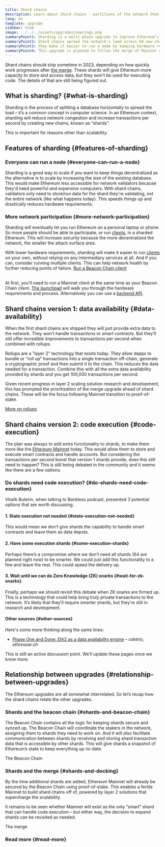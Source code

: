 ```yaml
---
title: Shard chains
description: Learn about shard chains - partitions of the network that give Ethereum more transaction capacity and make it easier to run.
lang: en
template: upgrade
sidebar: true
image: ../../../assets/upgrades/newrings.png
summaryPoint1: Sharding is a multi-phase upgrade to improve Ethereum’s scalability and capacity.
summaryPoint2: Shard chains spread the network's load across 64 new chains.
summaryPoint3: They make it easier to run a node by keeping hardware requirements low.
summaryPoint4: This upgrade is planned to follow the merge of Mainnet with the Beacon Chain.
---
```


<UpgradeStatus dateKey="page-upgrades-shards-date">
    Shard chains should ship sometime in 2023, depending on how quickly work progresses after <a href="/upgrades/merge/">the merge</a>. These shards will give Ethereum more capacity to store and access data, but they won’t be used for executing code. The details of that are still being figured out.
</UpgradeStatus>

## What is sharding? {#what-is-sharding}

Sharding is the process of splitting a database horizontally to spread the load – it’s a common concept in computer science. In an Ethereum context, sharding will reduce network congestion and increase transactions per second by creating new chains, known as “shards”.

This is important for reasons other than scalability.

## Features of sharding {#features-of-sharding}

### Everyone can run a node {#everyone-can-run-a-node}

Sharding is a good way to scale if you want to keep things decentralized as the alternative is to scale by increasing the size of the existing database. This would make Ethereum less accessible for network validators because they'd need powerful and expensive computers. With shard chains, validators only need to store/run data for the shard they're validating, not the entire network (like what happens today). This speeds things up and drastically reduces hardware requirements.

### More network participation {#more-network-participation}

Sharding will eventually let you run Ethereum on a personal laptop or phone. So more people should be able to participate, or run [clients](/developers/docs/nodes-and-clients/), in a sharded Ethereum. This will increase security because the more decentralized the network, the smaller the attack surface area.

With lower hardware requirements, sharding will make it easier to run [clients](/developers/docs/nodes-and-clients/) on your own, without relying on any intermediary services at all. And if you can, consider running multiple clients. This can help network health by further reducing points of failure. [Run a Beacon Chain client](/upgrades/get-involved/)

<br />

<InfoBanner isWarning={true}>
  At first, you'll need to run a Mainnet client at the same time as your Beacon Chain client. <a href="https://launchpad.ethereum.org" target="_blank">The launchpad</a> will walk you through the hardware requirements and process. Alternatively you can use a <a href="/developers/docs/apis/backend/#available-libraries">backend API</a>.
</InfoBanner>

## Shard chains version 1: data availability {#data-availability}

When the first shard chains are shipped they will just provide extra data to the network. They won’t handle transactions or smart contracts. But they’ll still offer incredible improvements to transactions per second when combined with rollups.

Rollups are a "layer 2" technology that exists today. They allow dapps to bundle or “roll up” transactions into a single transaction off-chain, generate a cryptographic proof and then submit it to the chain. This reduces the data needed for a transaction. Combine this with all the extra data availability provided by shards and you get 100,000 transactions per second.

<InfoBanner isWarning={false}>
  Given recent progress in layer 2 scaling solution research and development, this has prompted the prioritization of the merge upgrade ahead of shard chains. These will be the focus following Mainnet transition to proof-of-stake.

[More on rollups](/developers/docs/scaling/layer-2-rollups/)
</InfoBanner>

## Shard chains version 2: code execution {#code-execution}

The plan was always to add extra functionality to shards, to make them more like the [Ethereum Mainnet](/glossary/#mainnet) today. This would allow them to store and execute smart contracts and handle accounts. But considering the transactions per second boost that version 1 shards provide, does this still need to happen? This is still being debated in the community and it seems like there are a few options.

### Do shards need code execution? {#do-shards-need-code-execution}

Vitalik Buterin, when talking to Bankless podcast, presented 3 potential options that are worth discussing.

<YouTube id="-R0j5AMUSzA" start="5841" />

#### 1. State execution not needed {#state-execution-not-needed}

This would mean we don’t give shards the capability to handle smart contracts and leave them as data depots.

#### 2. Have some execution shards {#some-execution-shards}

Perhaps there’s a compromise where we don’t need all shards (64 are planned right now) to be smarter. We could just add this functionality to a few and leave the rest. This could speed the delivery up.

#### 3. Wait until we can do Zero Knowledge (ZK) snarks {#wait-for-zk-snarks}

Finally, perhaps we should revisit this debate when ZK snarks are firmed up. This is a technology that could help bring truly private transactions to the network. It’s likely that they’ll require smarter shards, but they’re still in research and development.

#### Other sources {#other-sources}

Here's some more thinking along the same lines:

- [Phase One and Done: Eth2 as a data availability engine](https://ethresear.ch/t/phase-one-and-done-eth2-as-a-data-availability-engine/5269/8) – _cdetrio, ethresear.ch_

This is still an active discussion point. We’ll update these pages once we know more.

## Relationship between upgrades {#relationship-between-upgrades}

The Ethereum upgrades are all somewhat interrelated. So let’s recap how the shard chains relate the other upgrades.

### Shards and the beacon chain {#shards-and-beacon-chain}

The Beacon Chain contains all the logic for keeping shards secure and synced up. The Beacon Chain will coordinate the stakers in the network, assigning them to shards they need to work on. And it will also facilitate communication between shards by receiving and storing shard transaction data that is accessible by other shards. This will give shards a snapshot of Ethereum’s state to keep everything up-to-date.

<ButtonLink to="/upgrades/beacon-chain/">
  The Beacon Chain
</ButtonLink>

### Shards and the merge {#shards-and-docking}

By the time additional shards are added, Ethereum Mainnet will already be secured by the Beacon Chain using proof-of-stake. This enables a fertile Mainnet to build shard chains off of, powered by layer 2 solutions that supercharge the scalability.

It remains to be seen whether Mainnet will exist as the only “smart” shard that can handle code execution – but either way, the decision to expand shards can be revisited as needed.

<ButtonLink to="/upgrades/merge/">
  The merge
</ButtonLink>

<Divider />

### Read more {#read-more}

<ShardChainsList />
